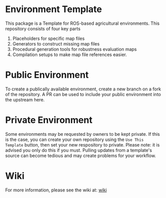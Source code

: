 # Environment Template
This package is a Template for ROS-based agricultural environments. This repository consists of four key parts
1) Placeholders for specific map files
2) Generators to construct missing map files
3) Procedural generation tools for robustness evaluation maps
4) Compilation setups to make map file references easier.

# Public Environment
To create a publically available environment, create a new branch on a fork of the repository. A PR can be used to include your public environment into the upstream here.

# Private Environment
Some environments may be requested by owners to be kept private. If this is the case, you can create your own repository using the `Use This Template` button, then set your new respository to private. Please note: it is advised you only do this if you must. Pulling updates from a template's source can become tedious and may create problems for your workflow.

# Wiki
For more information, please see the wiki at: [wiki](https://github.com/LCAS/environment_template/wiki)

